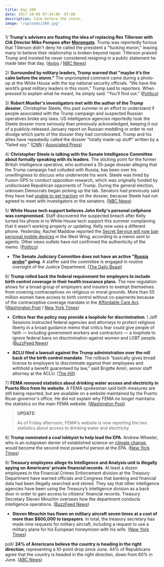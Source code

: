 ```yaml
---
title: Day 260
date: 2017-10-06 07:34:00 -07:00
description: Calm before the storm.
image: "/uploads/260.jpg"
---
```


1/ **Trump's advisers are floating the idea of replacing Rex Tillerson with CIA Director Mike Pompeo after [Morongate](https://whatthefuckjusthappenedtoday.com/2017/10/04/day-258/#1-rex-tillerson-reportedly-called-tr)**. Trump was reportedly furious that Tillerson didn't deny he called the president a "fucking moron," leaving many to believe their relationship is broken beyond repair. Tillerson praised Trump and insisted he never considered resigning in a public statement he made later that day. ([Axios](https://www.axios.com/cia-director-pompeo-considered-to-replace-tillerson-2493643532.html) / [NBC News](https://www.nbcnews.com/politics/white-house/tillerson-summoned-white-house-amid-presidential-fury-n808216))

2/ **Surrounded by military leaders, Trump warned that "maybe it’s the calm before the storm."** The unprompted comment came during a photo-op at the White House with the top national security officials. “We have the world’s great military leaders in this room,” Trump said to reporters. When pressed to explain what he meant, he simply said: "You’ll find out." ([Politico](http://www.politico.com/story/2017/10/05/trump-calm-before-the-storm-243519))

3/ **Robert Mueller's investigators met with the author of the Trump dossier**, Christopher Steele, this past summer in an effort to understand if people associated with the Trump campaign and suspected Russian operatives broke any laws. US intelligence agencies reportedly took the Steele dossier more seriously than previously acknowledged, keeping it out of a publicly-released January report on Russian meddling in order to not divulge which parts of the dossier they had corroborated. Trump and his allies have repeatedly called the dossier "totally made-up stuff" written by a "failed spy." ([CNN](http://www.cnn.com/2017/10/05/politics/special-counsel-russia-dossier-christopher-steele/index.html) / [Associated Press](https://apnews.com/02e5d88f91124a9bafbb0912cfccc40b/AP-source:-Mueller-team-questions-ex-spy-on-Trump-dossier))

4/ **Christopher Steele is talking with the Senate Intelligence Committee about formally speaking with its leaders**. The sticking point for the former British intelligence operative, who authored a 35-page dossier alleging that the Trump campaign had colluded with Russia, has been over his unwillingness to discuss who underwrote his work. Steele was hired by Fusion GPS to conduct opposition research, which was originally funded by undisclosed Republican opponents of Trump. During the general election, unknown Democrats began picking up the tab. Senators had previously said they have had [unable to get traction](https://whatthefuckjusthappenedtoday.com/2017/10/04/day-258/#3-the-senate-intelligence-committee) on the dossier, because Steele had not agreed to meet with investigators or the senators. ([NBC News](https://www.nbcnews.com/news/us-news/trump-dossier-author-talks-senate-intel-committee-n808401))

5/ **White House tech support believes John Kelly's personal cellphone was compromised**. Staff discovered the suspected breach after Kelly turned his phone in to White House tech support this summer complaining that it wasn’t working properly or updating. Kelly now uses a different phone. Yesterday, Rachel Maddow reported the [Secret Service will now ban personal mobile devices](http://talkingpointsmemo.com/livewire/msnbc-secret-service-bans-personal-mobile-devices-west-wing) in the West Wing, according to a memo sent to agents. Other news outlets have not confirmed the authenticity of the memo. ([Politico](http://www.politico.com/story/2017/10/05/john-kelly-cell-phone-compromised-243514))

* **The Senate Judiciary Committee does not have an active "<a href="{{ site.baseurl }}/trump-russia-investigation/">Russia probe</a>" going**. A staffer said the committee is engaged in routine oversight of the Justice Department. ([The Daily Beast](https://www.thedailybeast.com/senate-russia-probe-is-not-really-investigating-russia-staffers-say))

6/ **Trump rolled back the federal requirement for employers to include birth control coverage in their health insurance plans**. The new regulation allows for a broad group of employers and insurers to exempt themselves from covering contraceptives on religious or moral grounds. More than 55 million women have access to birth control without co-payments because of the contraceptive coverage mandate in the <a href="{{ site.baseurl }}/trump-health-care/">Affordable Care Act</a>. ([Washington Post](https://www.washingtonpost.com/national/health-science/trump-administration-could-narrow-affordable-care-acts-contraception-mandate/2017/10/05/16139400-a9f0-11e7-92d1-58c702d2d975_story.html) / [New York Times](https://www.nytimes.com/2017/10/05/us/politics/trump-birth-control.html))

* **Critics fear the policy may provide a loophole for discrimination**. l Jeff Sessions instructed federal agencies and attorneys to protect religious liberty in a broad guidance memo that critics fear could give people of faith — including government workers and contractors — a loophole to ignore federal bans on discrimination against women and LGBT people. ([BuzzFeed News](https://www.buzzfeed.com/dominicholden/jeff-sessions-just-issued-a-guidance-memo-on-protecting))

* **ACLU filed a lawsuit against the Trump administration over the roll back of the birth control mandate**. The rollback “basically gives broad license to employers to discriminate against their employees and withhold a benefit guaranteed by law,” said Brigitte Amiri, senior staff attorney at the ACLU. ([The Hill](http://thehill.com/policy/healthcare/354266-aclu-promises-lawsuit-against-trump-elimination-of-birth-control-mandate))

7/ **FEMA removed statistics about drinking water access and electricity in Puerto Rico from its website**. A FEMA spokesman said both measures are still being reported, but are available on a website maintained by the Puerto Rican governor's office. He did not explain why FEMA no longer maintains the statistics on the main FEMA website. ([Washington Post](https://www.washingtonpost.com/news/post-politics/wp/2017/10/05/fema-removes-statistics-about-drinking-water-access-and-electricity-in-puerto-rico-from-website/))

> **UPDATE:**
>
> As of Friday afternoon, FEMA's website is now reporting the two statistics about access to drinking water and electricity.

8/ **Trump nominated a coal lobbyist to help lead the EPA**. Andrew Wheeler, who is an outspoken denier of established science on <a href="{{ site.baseurl }}/trump-epa/">climate change</a>, would become the second most powerful person at the EPA. ([New York Times](https://www.nytimes.com/2017/10/05/climate/trump-epa-andrew-wheeler.html))

9/ **Treasury employees allege its Intelligence and Analysis unit is illegally spying on Americans' private financial records**. At least a dozen employees in the Financial Crimes Enforcement division at the Treasury Department have warned officials and Congress that banking and financial data had been illegally searched and stored. They say that other intelligence agencies have been using the Treasury’s intelligence division as a back door in order to gain access to citizens’ financial records. Treasury Secretary Steven Mnuchin oversees how the department conducts intelligence operations. ([BuzzFeed News](https://www.buzzfeed.com/jasonleopold/us-intelligence-unit-accused-of-illegally-spying-on))

* **Steven Mnuchin has flown on military aircraft seven times at a cost of more than $800,000 to taxpayers**. In total, the treasury secretary has made nine requests for military aircraft, including a request to use a military plane for his European honeymoon with his wife. ([New York Times](https://www.nytimes.com/2017/10/05/us/politics/mnuchin-military-flights.html))

poll/ **24% of Americans believe the country is heading in the right direction**, representing a 10-point drop since June. 44% of Republicans agree that the country is headed in the right direction, down from 60% in June. ([ABC News](http://abcnews.go.com/Politics/wireStory/ap-poll-24-percent-us-heading-direction-50331005))